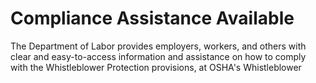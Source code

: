 # Compliance Assistance Available

The Department of Labor provides employers, workers, and others with clear and easy-to-access information and assistance on how to comply with the Whistleblower Protection provisions, at OSHA's Whistleblower